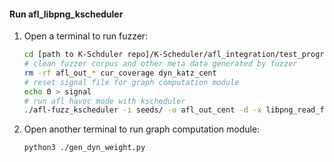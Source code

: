 #### Run afl_libpng_kscheduler
1. Open a terminal to run fuzzer:
    ```sh
    cd [path to K-Schduler repo]/K-Scheduler/afl_integration/test_programs/libpng/
    # clean fuzzer corpus and other meta data generated by fuzzer
    rm -rf afl_out_* cur_coverage dyn_katz_cent 
    # reset signal file for graph computation module
    echo 0 > signal
    # run afl havoc mode with kscheduler
    ./afl-fuzz_kscheduler -i seeds/ -o afl_out_cent -d -x libpng_read_fuzzer.dict -m none ./libpng_afl_asan @@
    ```
2. Open another terminal to run graph computation module:
    ```sh
    python3 ./gen_dyn_weight.py
    ```

